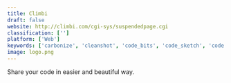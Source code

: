 ```yaml
---
title: Climbi
draft: false 
website: http://climbi.com/cgi-sys/suspendedpage.cgi
classification: ['']
platform: ['Web']
keywords: ['carbonize', 'cleanshot', 'code_bits', 'code_sketch', 'code.gov', 'codeshare.io', 'codezen', 'codeimg.io', 'commits.io', 'devhints', 'gisto', 'screely', 'snipper_app', 'snippet_store', 'snippy', 'stack_overflow_documentation', 'codepad']
image: logo.png
---
```

Share your code in easier and beautiful way.